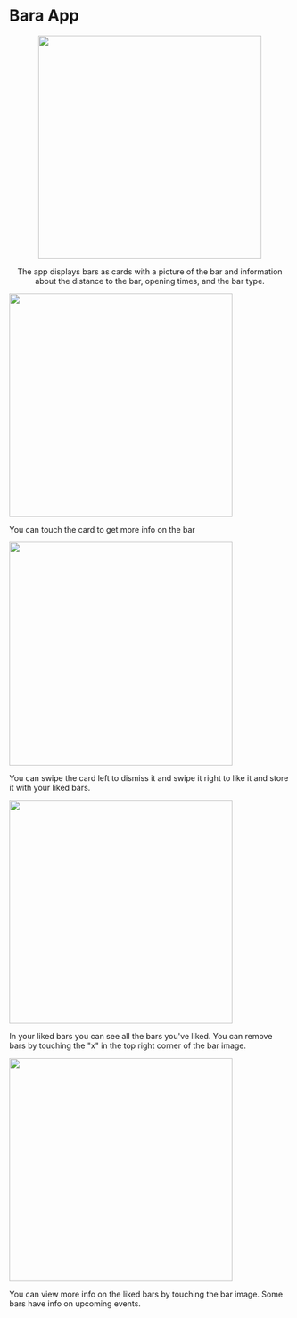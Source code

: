 # Bara App

<p align="center"> <img src="https://i.imgur.com/0eDKIFp.png" width="400" id="image" /> </p>
 <p align="center">The app displays bars as cards with a picture of the bar and information about the distance to the bar, opening times, and the bar type.</p> 
 
 <div id="container"> 
     <img src="https://i.imgur.com/vBVdIaT.png" width="400" id="image" /> 
     <p id="text">You can touch the card to get more info on the bar</p> 
 </div>
 
 <div id="container"> 
     <img src="https://i.imgur.com/jZBCv7Z.png" width="400" id="image" /> 
     <p id="text">You can swipe the card left to dismiss it and swipe it right to like it and store it with your liked bars.</p> 
 </div>
 
 <div id="container"> 
     <img src="https://i.imgur.com/mqUXA2O.png" width="400" id="image" /> 
     <p id="text">In your liked bars you can see all the bars you've liked. You can remove bars by touching the "x" in the top right corner of the bar image.</p> 
 </div>
 
 <div id="container"> 
     <img src="https://i.imgur.com/eR0dwT5.png" width="400" id="image" /> 
     <p id="text">You can view more info on the liked bars by touching the bar image. Some bars have info on upcoming events.</p> 
 </div>


